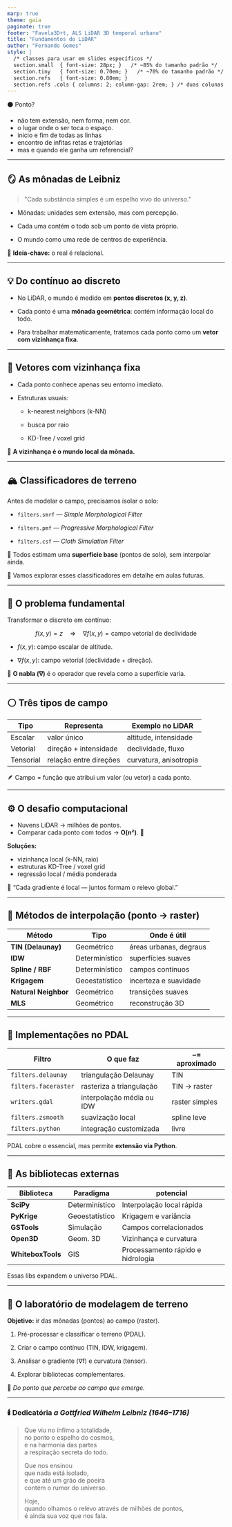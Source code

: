 ```yaml
---
marp: true
theme: gaia  
paginate: true
footer: "Favela3D+t, ALS LiDAR 3D temporal urbano"
title: "Fundamentos do LiDAR"
author: "Fernando Gomes"
style: |
  /* classes para usar em slides específicos */
  section.small  { font-size: 28px; }   /* ~85% do tamanho padrão */
  section.tiny   { font-size: 0.70em; }   /* ~70% do tamanho padrão */
  section.refs   { font-size: 0.80em; }
  section.refs .cols { columns: 2; column-gap: 2rem; } /* duas colunas no slide */
---
```


⚫ Ponto?

- não tem extensão, nem forma, nem cor.
- o lugar onde o ser toca o espaço.
- inicio e fim de todas as linhas
- encontro de infitas retas e trajetórias
- mas e quando ele ganha um referencial?

---

## 🪞 As mônadas de Leibniz

> "Cada substância simples é um espelho vivo do universo."

- Mônadas: unidades sem extensão, mas com percepção.
    
- Cada uma contém o todo sob um ponto de vista próprio.
    
- O mundo como uma rede de centros de experiência.
    

🧠 **Ideia-chave:** o real é relacional.

---

## 💡 Do contínuo ao discreto

- No LiDAR, o mundo é medido em **pontos discretos (x, y, z)**.
    
- Cada ponto é uma **mônada geométrica**: contém informação local do todo.
    
- Para trabalhar matematicamente, tratamos cada ponto como um **vetor com vizinhança fixa**.
    

---

## 📍 Vetores com vizinhança fixa

- Cada ponto conhece apenas seu entorno imediato.
    
- Estruturas usuais:
    
    - k-nearest neighbors (k-NN)
        
    - busca por raio
        
    - KD-Tree / voxel grid
        

🧭 **A vizinhança é o mundo local da mônada.**

---

## 🏔️ Classificadores de terreno

Antes de modelar o campo, precisamos isolar o solo:

- `filters.smrf` — _Simple Morphological Filter_
    
- `filters.pmf` — _Progressive Morphological Filter_
    
- `filters.csf` — _Cloth Simulation Filter_
    

🔎 Todos estimam uma **superfície base** (pontos de solo), sem interpolar ainda.

🧩 Vamos explorar esses classificadores em detalhe em aulas futuras.

---

## 🧭 O problema fundamental

Transformar o discreto em contínuo:

$$f(x, y) = z \quad \Rightarrow \quad \nabla f(x,y) = \text{campo vetorial de declividade}$$


- $f(x, y)$: campo escalar de altitude.
    
- $∇f(x, y)$: campo vetorial (declividade + direção).
    

📏 **O nabla (∇)** é o operador que revela como a superfície varia.

---

## ⚪ Três tipos de campo

|Tipo|Representa|Exemplo no LiDAR|
|---|---|---|
|Escalar|valor único|altitude, intensidade|
|Vetorial|direção + intensidade|declividade, fluxo|
|Tensorial|relação entre direções|curvatura, anisotropia|

🪶 Campo = função que atribui um valor (ou vetor) a cada ponto.

---

## ⚙️ O desafio computacional

- Nuvens LiDAR → milhões de pontos.
- Comparar cada ponto com todos → **O(n²)**. 🚫

**Soluções:**

- vizinhança local (k-NN, raio)
- estruturas KD-Tree / voxel grid
- regressão local / média ponderada
    
💬 “Cada gradiente é local — juntos formam o relevo global.”

---

## 🧮 Métodos de interpolação (ponto → raster)

|Método|Tipo|Onde é útil|
|---|---|---|
|**TIN (Delaunay)**|Geométrico|áreas urbanas, degraus|
|**IDW**|Determinístico|superfícies suaves|
|**Spline / RBF**|Determinístico|campos contínuos|
|**Krigagem**|Geoestatístico|incerteza e suavidade|
|**Natural Neighbor**|Geométrico|transições suaves|
|**MLS**|Geométrico|reconstrução 3D|

---

## 🧰 Implementações no PDAL

|Filtro|O que faz|~= aproximado|
|---|---|---|
|`filters.delaunay`|triangulação Delaunay|TIN|
|`filters.faceraster`|rasteriza a triangulação|TIN → raster|
|`writers.gdal`|interpolação média ou IDW|raster simples|
|`filters.zsmooth`|suavização local|spline leve|
|`filters.python`|integração customizada|livre|

PDAL cobre o essencial, mas permite **extensão via Python**.

---

## 🧩 As bibliotecas externas

|Biblioteca|Paradigma|potencial|
|---|---|---|
|**SciPy**|Determinístico|Interpolação local rápida|
|**PyKrige**|Geoestatístico|Krigagem e variância|
|**GSTools**|Simulação|Campos correlacionados|
|**Open3D**|Geom. 3D|Vizinhança e curvatura|
|**WhiteboxTools**|GIS|Processamento rápido e hidrologia|

Essas libs expandem o universo PDAL.

---

## 🧪 O laboratório de modelagem de terreno

**Objetivo:** ir das mônadas (pontos) ao campo (raster).

1. Pré-processar e classificar o terreno (PDAL).
    
2. Criar o campo contínuo (TIN, IDW, krigagem).
    
3. Analisar o gradiente (∇f) e curvatura (tensor).
    
4. Explorar bibliotecas complementares.
    

🧠 _Do ponto que percebe ao campo que emerge._

---
<!-- _class: small -->
### 🕯️ **Dedicatória** _a Gottfried Wilhelm Leibniz (1646–1716)_
> 
> Que viu no ínfimo a totalidade,  
> no ponto o espelho do cosmos,  
> e na harmonia das partes  
> a respiração secreta do todo.
> 
> Que nos ensinou  
> que nada está isolado,  
> e que até um grão de poeira  
> contém o rumor do universo.
> 
> Hoje,  
> quando olhamos o relevo através de milhões de pontos,  
> é ainda sua voz que nos fala.